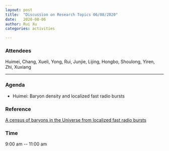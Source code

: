 ```yaml
---
layout: post
title:  "Discussion on Research Topics 06/08/2020"
date:   2020-08-06
author: Rui Xu
categories: activities

---
```



### Attendees

Huimei, Chang, Xueli, Yong, Rui, Junjie, Lijing, Hongbo, Shoulong, Yiren, Zhi,
Xuxiang


---

### Agenda

- Huimei: Baryon density and localized fast radio bursts


### Reference
[A census of baryons in the Universe from localized fast radio bursts](https://arxiv.org/abs/2005.13161)


### Time

9:00 am -- 11:00 am
